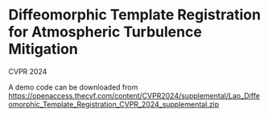 # Diffeomorphic Template Registration for Atmospheric Turbulence Mitigation
CVPR 2024

A demo code can be downloaded from
https://openaccess.thecvf.com/content/CVPR2024/supplemental/Lao_Diffeomorphic_Template_Registration_CVPR_2024_supplemental.zip
